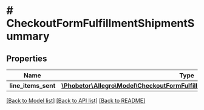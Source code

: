 # # CheckoutFormFulfillmentShipmentSummary

## Properties

Name | Type | Description | Notes
------------ | ------------- | ------------- | -------------
**line_items_sent** | [**\Phobetor\Allegro\Model\CheckoutFormFulfillmentShipmentSummaryLineItemsSent**](CheckoutFormFulfillmentShipmentSummaryLineItemsSent.md) |  | [optional]

[[Back to Model list]](../../README.md#models) [[Back to API list]](../../README.md#endpoints) [[Back to README]](../../README.md)
